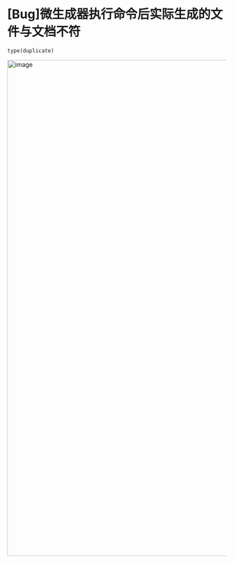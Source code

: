 # [Bug]微生成器执行命令后实际生成的文件与文档不符

`type(duplicate)`

<img width="1139" alt="image" src="https://github.com/umijs/umi/assets/9715093/6ed507c2-27a3-4c21-9474-c8678a7421e5">
